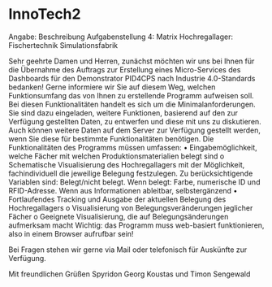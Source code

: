 # InnoTech2
Angabe: 
Beschreibung Aufgabenstellung 4: Matrix Hochregallager: Fischertechnik Simulationsfabrik


Sehr geehrte Damen und Herren,
zunächst möchten wir uns bei Ihnen für die Übernahme des Auftrags zur Erstellung eines Micro-Services des Dashboards für den Demonstrator PID4CPS nach Industrie 4.0-Standards bedanken!
Gerne informiere wir Sie auf diesem Weg, welchen Funktionsumfang das von Ihnen zu erstellende
Programm aufweisen soll. Bei diesen Funktionalitäten handelt es sich um die Minimalanforderungen.
Sie sind dazu eingeladen, weitere Funktionen, basierend auf den zur Verfügung gestellten Daten, zu
entwerfen und diese mit uns zu diskutieren. Auch können weitere Daten auf dem Server zur Verfügung
gestellt werden, wenn Sie diese für bestimmte Funktionalitäten benötigen.
Die Funktionalitäten des Programms müssen umfassen:
• Eingabemöglichkeit, welche Fächer mit welchen Produktionsmaterialien belegt sind
o Schematische Visualisierung des Hochregallagers mit der Möglichkeit, fachindividuell
die jeweilige Belegung festzulegen. Zu berücksichtigende Variablen sind: Belegt/nicht
belegt. Wenn belegt: Farbe, numerische ID und RFID-Adresse. Wenn aus Informationen ableitbar, selbstergänzend
• Fortlaufendes Tracking und Ausgabe der aktuellen Belegung des Hochregallagers
o Visualisierung von Belegungsveränderungen jeglicher Fächer
o Geeignete Visualisierung, die auf Belegungsänderungen aufmerksam macht
Wichtig: das Programm muss web-basiert funktionieren, also in einem Browser aufrufbar sein!

Bei Fragen stehen wir gerne via Mail oder telefonisch für Auskünfte zur Verfügung.

Mit freundlichen Grüßen
Spyridon Georg Koustas und Timon Sengewald